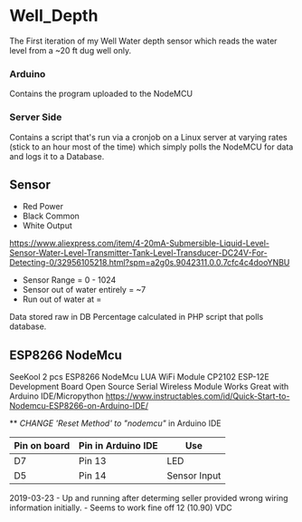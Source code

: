 # Well_Depth

The First iteration of my Well Water depth sensor which reads the water level from a ~20 ft dug well only. 

### Arduino 
Contains the program uploaded to the NodeMCU

### Server Side
Contains a script that's run via a cronjob on a Linux server at varying rates (stick to an hour most of the time) which simply polls the NodeMCU for data and logs it to a Database.

## Sensor			
- Red 		Power	
- Black		Common	
- White		Output	 	

https://www.aliexpress.com/item/4-20mA-Submersible-Liquid-Level-Sensor-Water-Level-Transmitter-Tank-Level-Transducer-DC24V-For-Detecting-0/32956105218.html?spm=a2g0s.9042311.0.0.7cfc4c4dooYNBU

- Sensor Range		    	= 0 - 1024
- Sensor out of water entirely 	= ~7
- Run out of water at 	     	= 

Data stored raw in DB
Percentage calculated in PHP script that polls database. 

## ESP8266 NodeMcu

SeeKool 2 pcs ESP8266 NodeMcu LUA WiFi Module CP2102 ESP-12E Development Board Open Source Serial Wireless Module Works Great with Arduino IDE/Micropython
	https://www.instructables.com/id/Quick-Start-to-Nodemcu-ESP8266-on-Arduino-IDE/

** *CHANGE 'Reset Method' to "nodemcu"* in Arduino IDE



|Pin on board		|Pin in Arduino IDE		|Use		|
|-----------------------|-------------------------------|---------------|
|D7 			|Pin 13 			|LED		|
|D5			|Pin 14				|Sensor Input	|


2019-03-23 	- Up and running after determing seller provided wrong wiring information initially. 
		- Seems to work fine off 12 (10.90) VDC